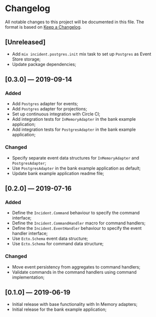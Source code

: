 # Changelog

All notable changes to this project will be documented in this file. The format is based on [Keep a Changelog](http://keepachangelog.com/en/1.0.0/).

## [Unreleased]

- Add `mix incident.postgres.init` mix task to set up `Postgres` as Event Store storage;
- Update package dependencies;

## [0.3.0] — 2019-09-14

### Added

- Add `Postgres` adapter for events;
- Add `Postgres` adapter for projections;
- Set up continuous integration with Circle CI;
- Add integration tests for `InMemoryAdapter` in the bank example application;
- Add integration tests for `PostgresAdapter` in the bank example application;

### Changed

- Specify separate event data structures for `InMemoryAdapter` and `PostgresAdapter`;
- Use `PostgresAdapter` in the bank example application as default;
- Update bank example application readme file;

## [0.2.0] — 2019-07-16

### Added

- Define the `Incident.Command` behaviour to specify the command interface;
- Define the `Incident.CommandHandler` macro for command handlers;
- Define the `Incident.EventHandler` behaviour to specify the event handler interface;
- Use `Ecto.Schema` event data structure;
- Use `Ecto.Schema` for command data structure;

### Changed

- Move event persistency from aggregates to command handlers;
- Validate commands in the command handlers using command implementation;

## [0.1.0] — 2019-06-19

- Initial release with base functionality with In Memory adapters;
- Initial release for the bank example application;
